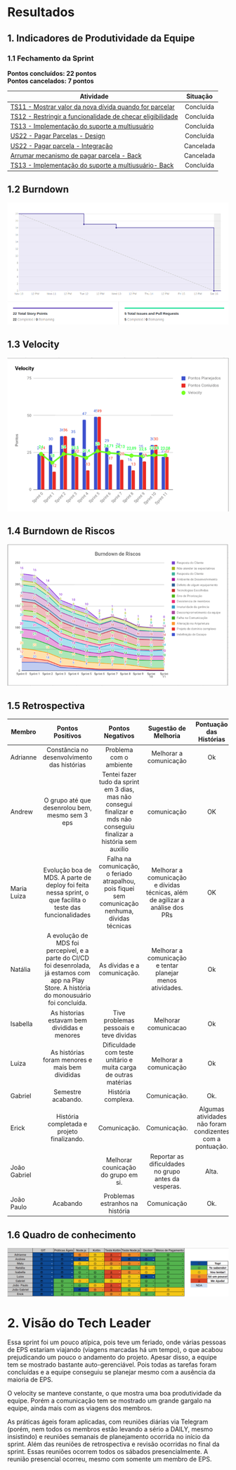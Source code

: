 # Resultados 

## 1. Indicadores de Produtividade da Equipe

### 1.1 Fechamento da Sprint 

**Pontos concluídos: 22 pontos**
<br/>
**Pontos cancelados: 7 pontos**
<br/>

| Atividade | Situação |
| --------  | :----:   |
| [TS11 - Mostrar valor da nova dívida quando for parcelar](https://github.com/fga-eps-mds/2019.2-over26/issues/169) | Concluída | 
| [TS12 - Restringir a funcionalidade de checar eligibilidade](https://github.com/fga-eps-mds/2019.2-over26/issues/170) | Concluída | 
|  [TS13 - Implementação do suporte a multiusuário](https://github.com/fga-eps-mds/2019.2-Over26/issues/171) | Concluída | 
| [US22 - Pagar Parcelas - Design](https://github.com/fga-eps-mds/2019.2-Over26/issues/155) | Concluída | 
| [US22 - Pagar parcela - Integração](https://github.com/fga-eps-mds/2019.2-Over26/issues/149) | Cancelada | 
| [Arrumar mecanismo de pagar parcela - Back](https://github.com/fga-eps-mds/2019.2-Over26/issues/172) | Cancelada | 
| [TS13 - Implementação do suporte a multiusuário- Back](https://github.com/fga-eps-mds/2019.2-Over26/issues/184) | Concluída | 


## 1.2 Burndown
![](../../images/metrics_agile/burndown_sprint11.png)

## 1.3 Velocity 
![](../../images/metrics_agile/velocity_sprint11.png)

## 1.4 Burndown de Riscos 
![](../../images/metrics_agile/burndown_riscos_sprint11.png)

## 1.5 Retrospectiva
| Membro | Pontos Positivos | Pontos Negativos | Sugestão de Melhoria | Pontuação das Histórias |
| --------  | :----:   | :----:   | :----:   | :----:   |
| Adrianne | Constância no desenvolvimento das histórias | Problema com o ambiente | Melhorar a comunicação | Ok | 
| Andrew | O grupo até que desenrolou bem, mesmo sem 3 eps  | Tentei fazer tudo da sprint em 3 dias, mas não consegui finalizar e mds não conseguiu finalizar a história sem auxilio | comunicação  |  OK
| Maria Luiza | Evolução boa de MDS. A parte de deploy foi feita nessa sprint, o que facilita o teste das funcionalidades | Falha na comunicação, o feriado atrapalhou, pois fiquei sem comunicação nenhuma, dívidas técnicas | Melhorar a comunicação e dívidas técnicas, além de agilizar a análise dos PRs | OK | 
| Natália | A evolução de MDS foi percepível, e a parte do CI/CD foi desenrolada, já estamos com app na Play Store. A história do monousuário foi concluída. | As dívidas e a comunicação. | Melhorar a comunicação e tentar planejar menos atividades. | Ok | 
| Isabella | As historias estavam bem divididas e menores | Tive problemas pessoais e teve dividas | Melhorar comunicacao| Ok |
| Luiza |As histórias foram menores e mais bem divididas | Dificuldade com teste unitário e muita carga de outras matérias | Melhorar a comunicação | Ok | 
| Gabriel | Semestre acabando. | História complexa. | Comunicação. | Ok. |
| Erick | História completada e projeto finalizando. | Comunicação. | Comunicação. | Algumas atividades não foram condizentes com a pontuação. | 
| João Gabriel | | Melhorar counicação do grupo em si. | Reportar as dificuldades no grupo antes da vesperas.  | Alta. | 
| João Paulo | Acabando | Problemas estranhos na história | Comunicação | Ok. |

## 1.6 Quadro de conhecimento
![](../../images/metrics_agile/quadro_conhecimento_sprint11.png)


# 2. Visão do Tech Leader
Essa sprint foi um pouco atípica, pois teve um feriado, onde várias pessoas de EPS estariam viajando (viagens marcadas há um tempo), o que acabou prejudicando um pouco o andamento do projeto. Apesar disso, a equipe tem se mostrado bastante auto-gerenciável. Pois todas as tarefas foram concluídas e a equipe conseguiu se planejar mesmo com a ausência da maioria de EPS. 

O velocity se manteve constante, o que mostra uma boa produtividade da equipe. Porém a comunicação tem se mostrado um grande gargalo na equipe, ainda mais com as viagens dos membros. 

As práticas ágeis foram aplicadas, com reuniões diárias via Telegram (porém, nem todos os membros estão levando a sério a DAILY, mesmo insistindo) e reuniões semanais de planejamento ocorrida no início da sprint. Além das reuniões de retrospectiva e revisão ocorridas no final da sprint. Essas reuniões ocorrem todos os sábados presencialmente. A reunião presencial ocorreu, mesmo com somente um membro de EPS.

